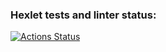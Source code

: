 ### Hexlet tests and linter status:
[![Actions Status](https://github.com/vaspav98/java-project-99/actions/workflows/hexlet-check.yml/badge.svg)](https://github.com/vaspav98/java-project-99/actions)